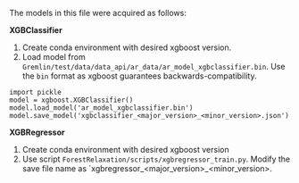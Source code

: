 The models in this file were acquired as follows:

**XGBClassifier**
1. Create conda environment with desired xgboost version.
2. Load model from `Gremlin/test/data/data_api/ar_data/ar_model_xgbclassifier.bin`.
Use the `bin` format as xgboost guarantees backwards-compatibility.
```
import pickle
model = xgboost.XGBClassifier()
model.load_model('ar_model_xgbclassifier.bin')
model.save_model('xgbclassifier_<major_version>_<minor_version>.json')
```

**XGBRegressor**
1. Create conda environment with desired xgboost version
2. Use script `ForestRelaxation/scripts/xgbregressor_train.py`. Modify
the save file name as `xgbregressor_<major_version>_<minor_version>. 
